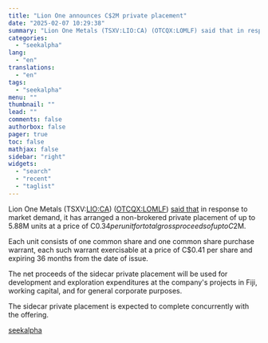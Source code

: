 ```yaml
---
title: "Lion One announces C$2M private placement"
date: "2025-02-07 10:29:38"
summary: "Lion One Metals (TSXV:LIO:CA) (OTCQX:LOMLF) said that in response to market demand, it has arranged a non-brokered private placement of up to 5.88M units at a price of C$0.34 per unit for total gross proceeds of up to C$2M. Each unit consists of one common share and one common share..."
categories:
  - "seekalpha"
lang:
  - "en"
translations:
  - "en"
tags:
  - "seekalpha"
menu: ""
thumbnail: ""
lead: ""
comments: false
authorbox: false
pager: true
toc: false
mathjax: false
sidebar: "right"
widgets:
  - "search"
  - "recent"
  - "taglist"
---
```


Lion One Metals (TSXV:[LIO:CA](https://seekingalpha.com/symbol/LIO:CA "Lion One Metals Limited")) ([OTCQX:LOMLF](https://seekingalpha.com/symbol/LOMLF "Lion One Metals Limited")) [said that](https://seekingalpha.com/pr/19995262-lion-one-announces-2-million-sidecar-private-placement "said that") in response to market demand, it has arranged a non-brokered private placement of up to 5.88M units at a price of C$0.34 per unit for total gross proceeds of up to C$2M.

Each unit consists of one common share and one common share purchase warrant, each such warrant exercisable at a price of C$0.41 per share and expiring 36 months from the date of issue.

The net proceeds of the sidecar private placement will be used for development and exploration expenditures at the company's projects in Fiji, working capital, and for general corporate purposes.

The sidecar private placement is expected to complete concurrently with the offering.

[seekalpha](https://seekingalpha.com/news/4404984-lion-one-announces-c2m-private-placement)
